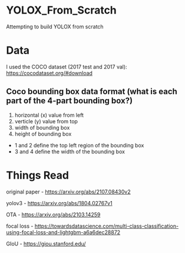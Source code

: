# YOLOX_From_Scratch
Attempting to build YOLOX from scratch



# Data
I used the COCO dataset (2017 test and 2017 val):
https://cocodataset.org/#download

## Coco bounding box data format (what is each part of the 4-part bounding box?)
1. horizontal (x) value from left
2. verticle (y) value from top
3. width of bounding box
4. height of bounding box
- 1 and 2 define the top left region of the bounding box
- 3 and 4 define the width of the bounding box



# Things Read
original paper - https://arxiv.org/abs/2107.08430v2

yolov3 - https://arxiv.org/abs/1804.02767v1

OTA - https://arxiv.org/abs/2103.14259

focal loss - https://towardsdatascience.com/multi-class-classification-using-focal-loss-and-lightgbm-a6a6dec28872

GIoU - https://giou.stanford.edu/